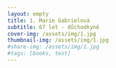 ```yaml
---
layout: empty
title: 1. Marie Gabrielová
subtitle: 67 let - důchodkyně
cover-img: /assets/img/1.jpg
thumbnail-img: /assets/img/1.jpg
#share-img: /assets/img/1.jpg
#tags: [books, test]
---
```

